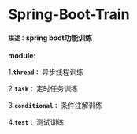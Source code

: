 # Spring-Boot-Train
#### `描述：`spring boot功能训练

**module**:

1.**`thread：`** 异步线程训练

2.**`task：`** 定时任务训练

3.**`conditional：`** 条件注解训练

4.**`test：`** 测试训练